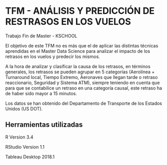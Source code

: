# TFM - ANÁLISIS Y PREDICCIÓN DE RESTRASOS EN LOS VUELOS
Trabajo Fin de Master - KSCHOOL

El objetivo de este TFM no es más que el de aplicar las distintas técnicas aprendidas en el Master Data Science para analizar el impacto de los retrasos en los vuelos y predecir los mismos.

A la hora de analizar y clasificar la causa de los retrasos, en términos generales, los retrasos se pueden agrupar en 5 categorías (Aerolínea + Turnaround local, Tiempo Extremo, Aeronaves que llegan tarde o retraso reaccionario, Seguridad y Sistema ATM), siempre teniendo en cuenta que para que se contabilice un retraso en una categoría causal, este retraso ha de haber sido mayor a 15 minutos.

Los datos se han obtenido del Departamento de Transporte de los Estados Unidos (US DOT).

## Herramientas utilizadas

R Version 3.4

RStudio Version 1.1

Tableau Desktop 2018.1
